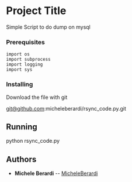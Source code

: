 # Project Title

Simple Script to do dump on mysql 

### Prerequisites
```
import os
import subprocess
import logging
import sys

```

### Installing

Download the file with git 

git@github.com:micheleberardi/rsync_code.py.git

## Running

python rsync_code.py


## Authors

* **Michele Berardi** -- [MicheleBerardi](https://github.com/micheleberardi)
